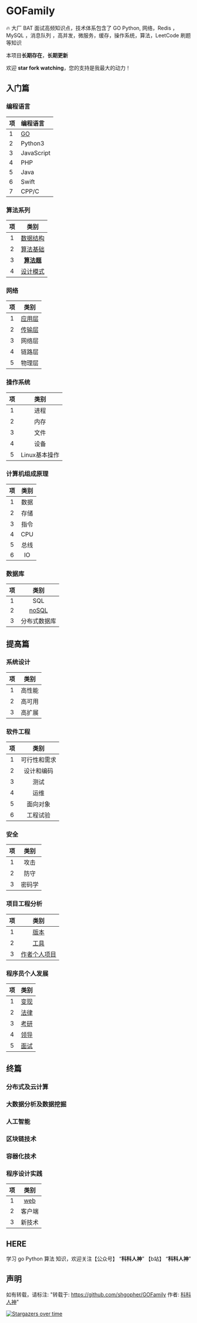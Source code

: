 # GOFamily
🔥 大厂 BAT 面试高频知识点，技术体系包含了  GO Python, 网络，Redis ，MySQL ，消息队列 ，高并发，微服务，缓存，操作系统，算法，LeetCode 刷题等知识

本项目**长期存在**，**长期更新**

欢迎 **star fork watching**，您的支持是我最大的动力！

## 入门篇
### 编程语言

|项|编程语言|
|:---|:---|
|1|[GO](./入门篇/编程语言/go)|
|2|Python3|
|3|JavaScript|
|4|PHP|
|5|Java|
|6|Swift|
|7|CPP/C|
### 算法系列

|项|类别|
|:---:|:---:|
|1|[数据结构](./入门篇/算法/数据结构)|
|2|[算法基础](./入门篇/算法/算法)|
|3|[**算法题**](./入门篇/算法/算法题)|
|4|[设计模式](./入门篇/算法/设计模式)|
### 网络
|项|类别|
|:---:|:---:|
|1|[应用层](./入门篇/网络/应用层)|
|2|[传输层](./入门篇/网络/传输层)|
|3|网络层|
|4|链路层|
|5|物理层|
### 操作系统
|项|类别|
|:---:|:---:|
|1|进程|
|2|内存|
|3|文件|
|4|设备|
|5|Linux基本操作|
### 计算机组成原理
|项|类别|
|:---:|:---:|
|1|数据|
|2|存储|
|3|指令|
|4|CPU|
|5|总线|
|6|IO|
### 数据库
|项|类别|
|:---:|:---:|
|1|SQL|
|2|[noSQL](./入门篇/数据库/nosql)|
|3|分布式数据库|
## 提高篇
### 系统设计
|项|类别|
|:---:|:---:|
|1|高性能|
|2|高可用|
|3|高扩展|
### 软件工程
|项|类别|
|:---:|:---:|
|1|可行性和需求|
|2|设计和编码|
|3|测试|
|4|运维|
|5|面向对象|
|6|工程试验|
### 安全
|项|类别|
|:---:|:---:|
|1|攻击|
|2|防守|
|3|密码学|
### 项目工程分析
|项|类别|
|:---:|:---:|
|1|[版本](./提高篇/项目工程分析/版本管理工具)|
|2|[工具](./提高篇/项目工程分析/开发工具)|
|3|[作者个人项目](./提高篇/项目工程分析/作者个人项目)|
### 程序员个人发展
|项|类别|
|:---:|:---:|
|1|[变现](./提高篇/程序员个人发展/变现能力)|
|2|[法律](./提高篇/程序员个人发展/法律知识)|
|3|[考研](./提高篇/程序员个人发展/考研)|
|4|[领导](./提高篇/程序员个人发展/领导能力)|
|5|[面试](./提高篇/程序员个人发展/面试)|
## 终篇
### 分布式及云计算
### 大数据分析及数据挖掘
### 人工智能
### 区块链技术
### 容器化技术
### 程序设计实践
|项|类别|
|:---:|:---:|
|1|[web](./终篇/程序设计实践/web)|
|2|客户端|
|3|新技术|

## HERE
学习 go Python 算法 知识，欢迎关注【公众号】 “**科科人神**” 【b站】 “**科科人神**”

## 声明
如有转载，请标注: "转载于: https://github.com/shgopher/GOFamily  作者: [科科人神](https://shgopher.github.io)"

[![Stargazers over time](https://starchart.cc/googege/GOFamily.svg)](https://starchart.cc/googege/GOFamily)
